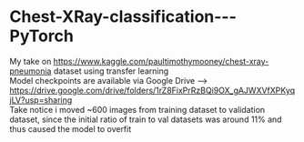 # Chest-XRay-classification---PyTorch
My take on https://www.kaggle.com/paultimothymooney/chest-xray-pneumonia dataset using transfer learning <br />
Model checkpoints are available via Google Drive --> https://drive.google.com/drive/folders/1rZ8FixPrRzBQi9OX_gAJWXVfXPKyqjLV?usp=sharing <br />
Take notice i moved ~600 images from training dataset to validation dataset, since the initial ratio of train to val datasets was around 11% and thus caused the model to overfit
